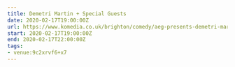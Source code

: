 ```yaml
---
title: Demetri Martin + Special Guests
date: 2020-02-17T19:00:00Z
url: https://www.komedia.co.uk/brighton/comedy/aeg-presents-demetri-martin-plus-special-guests/
start: 2020-02-17T19:00:00Z
end: 2020-02-17T22:00:00Z
tags:
- venue:9c2xrvf6+x7
---
```


